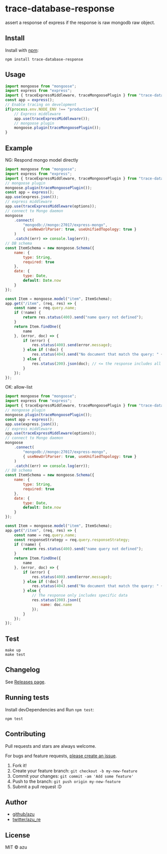 # trace-database-response

assert a response of express if the response is raw mongodb raw object.

## Install

Install with [npm](https://www.npmjs.com/):

    npm install trace-database-response

## Usage

```js
import mongoose from "mongoose";
import express from "express";
import { traceExpressMiddleware, traceMongoosePlugin } from "trace-database-response";
const app = express();
// Enable tracing on development 
if(process.env.NODE_ENV !== "production"){
    // Express middleware
    app.use(traceExpressMiddleware());
    // mongoose plugin
    mongoose.plugin(traceMongoosePlugin());
}
```

## Example

NG: Respond mongo model directly

```js
import mongoose from "mongoose";
import express from "express";
import { traceExpressMiddleware, traceMongoosePlugin } from "trace-database-response";
// mongoose plugin
mongoose.plugin(traceMongoosePlugin());
const app = express();
app.use(express.json());
// express middleware
app.use(traceExpressMiddleware(options));
// connect to Mongo daemon
mongoose
    .connect(
        "mongodb://mongo:27017/express-mongo",
        { useNewUrlParser: true, useUnifiedTopology: true }
    )
    .catch((err) => console.log(err));
// DB schema
const ItemSchema = new mongoose.Schema({
    name: {
        type: String,
        required: true
    },
    date: {
        type: Date,
        default: Date.now
    }
});

const Item = mongoose.model("item", ItemSchema);
app.get("/item", (req, res) => {
    const name = req.query.name;
    if (!name) {
        return res.status(400).send("name query not defined");
    }
    return Item.findOne({
        name
    }, (error, doc) => {
        if (error) {
            res.status(400).send(error.message);
        } else if (!doc) {
            res.status(404).send("No document that match the query: " + name);
        } else {
            res.status(200).json(doc); // <= the response includes all data of mongo model
        }
    });
});
```

OK: allow-list 

```js
import mongoose from "mongoose";
import express from "express";
import { traceExpressMiddleware, traceMongoosePlugin } from "trace-database-response";
// mongoose plugin
mongoose.plugin(traceMongoosePlugin());
const app = express();
app.use(express.json());
// express middleware
app.use(traceExpressMiddleware(options));
// connect to Mongo daemon
mongoose
    .connect(
        "mongodb://mongo:27017/express-mongo",
        { useNewUrlParser: true, useUnifiedTopology: true }
    )
    .catch((err) => console.log(err));
// DB schema
const ItemSchema = new mongoose.Schema({
    name: {
        type: String,
        required: true
    },
    date: {
        type: Date,
        default: Date.now
    }
});

const Item = mongoose.model("item", ItemSchema);
app.get("/item", (req, res) => {
    const name = req.query.name;
    const responseStrategy = req.query.responseStrategy;
    if (!name) {
        return res.status(400).send("name query not defined");
    }
    return Item.findOne({
        name
    }, (error, doc) => {
        if (error) {
            res.status(400).send(error.message);
        } else if (!doc) {
            res.status(404).send("No document that match the query: " + name);
        } else {
            // The response only includes specific data
            res.status(200).json({
                name: doc.name
            }); 
        }
    });
});
```

## Test

    make up
    make test

## Changelog

See [Releases page](https://github.com/azu/trace-database-response/releases).

## Running tests

Install devDependencies and Run `npm test`:

    npm test

## Contributing

Pull requests and stars are always welcome.

For bugs and feature requests, [please create an issue](https://github.com/azu/trace-database-response/issues).

1. Fork it!
2. Create your feature branch: `git checkout -b my-new-feature`
3. Commit your changes: `git commit -am 'Add some feature'`
4. Push to the branch: `git push origin my-new-feature`
5. Submit a pull request :D

## Author

- [github/azu](https://github.com/azu)
- [twitter/azu_re](https://twitter.com/azu_re)

## License

MIT © azu
